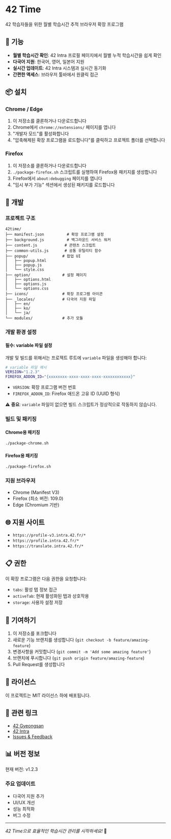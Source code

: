 # 42 Time

42 학습자들을 위한 월별 학습시간 추적 브라우저 확장 프로그램

## 🚀 기능

- **월별 학습시간 확인**: 42 Intra 프로필 페이지에서 월별 누적 학습시간을 쉽게 확인
- **다국어 지원**: 한국어, 영어, 일본어 지원
- **실시간 업데이트**: 42 Intra 시스템과 실시간 동기화
- **간편한 액세스**: 브라우저 툴바에서 원클릭 접근

## 📦 설치

### Chrome / Edge
1. 이 저장소를 클론하거나 다운로드합니다
2. Chrome에서 `chrome://extensions/` 페이지를 엽니다
3. "개발자 모드"를 활성화합니다
4. "압축해제된 확장 프로그램을 로드합니다"를 클릭하고 프로젝트 폴더를 선택합니다

### Firefox
1. 이 저장소를 클론하거나 다운로드합니다
2. `./package-firefox.sh` 스크립트를 실행하여 Firefox용 패키지를 생성합니다
3. Firefox에서 `about:debugging` 페이지를 엽니다
4. "임시 부가 기능" 섹션에서 생성된 패키지를 로드합니다

## 🔧 개발

### 프로젝트 구조
```
42time/
├── manifest.json          # 확장 프로그램 설정
├── background.js          # 백그라운드 서비스 워커
├── content.js            # 콘텐츠 스크립트
├── common-utils.js       # 공통 유틸리티 함수
├── popup/               # 팝업 UI
│   ├── popup.html
│   ├── popup.js
│   └── style.css
├── option/              # 설정 페이지
│   ├── options.html
│   ├── options.js
│   └── options.css
├── icons/               # 확장 프로그램 아이콘
├── _locales/            # 다국어 지원 파일
│   ├── en/
│   ├── ko/
│   └── ja/
└── modules/             # 추가 모듈
```

### 개발 환경 설정

#### 필수: variable 파일 설정
개발 및 빌드를 위해서는 프로젝트 루트에 `variable` 파일을 생성해야 합니다:

```bash
# variable 파일 예시
VERSION="1.2.3"
FIREFOX_ADDON_ID="{xxxxxxxx-xxxx-xxxx-xxxx-xxxxxxxxxxxx}"
```

- `VERSION`: 확장 프로그램 버전 번호
- `FIREFOX_ADDON_ID`: Firefox 애드온 고유 ID (UUID 형식)

⚠️ **중요**: `variable` 파일이 없으면 빌드 스크립트가 정상적으로 작동하지 않습니다.

### 빌드 및 패키징

#### Chrome용 패키징
```bash
./package-chrome.sh
```

#### Firefox용 패키징
```bash
./package-firefox.sh
```

### 지원 브라우저
- Chrome (Manifest V3)
- Firefox (최소 버전: 109.0)
- Edge (Chromium 기반)

## 🌐 지원 사이트

- `https://profile-v3.intra.42.fr/*`
- `https://profile.intra.42.fr/*`
- `https://translate.intra.42.fr/*`

## 📋 권한

이 확장 프로그램은 다음 권한을 요청합니다:
- `tabs`: 활성 탭 정보 접근
- `activeTab`: 현재 활성화된 탭과 상호작용
- `storage`: 사용자 설정 저장

## 🤝 기여하기

1. 이 저장소를 포크합니다
2. 새로운 기능 브랜치를 생성합니다 (`git checkout -b feature/amazing-feature`)
3. 변경사항을 커밋합니다 (`git commit -m 'Add some amazing feature'`)
4. 브랜치에 푸시합니다 (`git push origin feature/amazing-feature`)
5. Pull Request를 생성합니다

## 📝 라이선스

이 프로젝트는 MIT 라이선스 하에 배포됩니다.

## 🔗 관련 링크

- [42 Gyeongsan](https://42gyeongsan.kr/)
- [42 Intra](https://intra.42.fr/)
- [Issues & Feedback](https://github.com/your-username/42time/issues)

## 📊 버전 정보

현재 버전: v1.2.3

### 주요 업데이트
- 다국어 지원 추가
- UI/UX 개선
- 성능 최적화
- 버그 수정

---

*42 Time으로 효율적인 학습시간 관리를 시작하세요!* 🎯